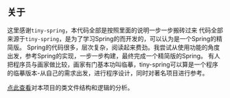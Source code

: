 
## 关于
这里感谢`tiny-spring`，本代码全部是按照里面的说明一步一步搬砖过来
代码全部来源于`tiny-spring`，是为了学习Spring的而开发的，可以认为是一个Spring的精简版。
Spring的代码很多，层次复杂，阅读起来费劲。我尝试从使用功能的角度出发，参考Spring的实现，一步一步构建，最终完成一个精简版的Spring。
有人把程序员与画家做比较，画家有门基本功叫临摹，tiny-spring可以算是一个程序的临摹版本-从自己的需求出发，进行程序设计，同时对著名项目进行参考。

[点此查看](https://www.zybuluo.com/dugu9sword/note/382745)对本项目的类文件结构和逻辑的分析。

